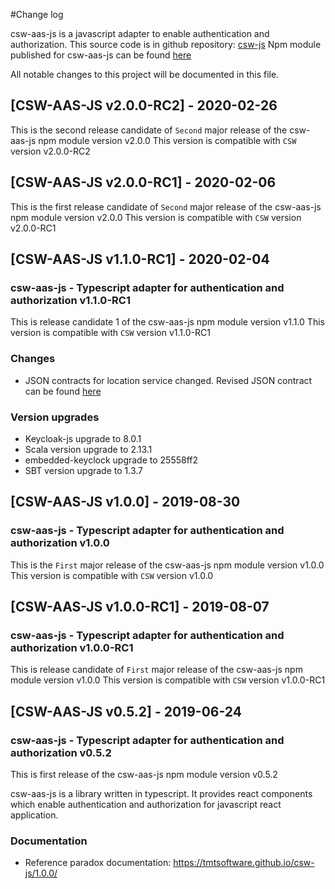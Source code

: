 #Change log

csw-aas-js is a javascript adapter to enable authentication and authorization. 
This source code is in github repository: [csw-js](https://github.com/tmtsoftware/csw-js)
Npm module published for csw-aas-js can be found [here](https://www.npmjs.com/package/csw-aas-js)

All notable changes to this project will be documented in this file.

## [CSW-AAS-JS v2.0.0-RC2] - 2020-02-26

This is the second release candidate of `Second` major release of the csw-aas-js npm module version v2.0.0
This version is compatible with `CSW` version v2.0.0-RC2

## [CSW-AAS-JS v2.0.0-RC1] - 2020-02-06

This is the first release candidate of `Second` major release of the csw-aas-js npm module version v2.0.0
This version is compatible with `CSW` version v2.0.0-RC1

## [CSW-AAS-JS v1.1.0-RC1] - 2020-02-04

### csw-aas-js - Typescript adapter for authentication and authorization v1.1.0-RC1
This is release candidate 1 of the csw-aas-js npm module version v1.1.0
This version is compatible with `CSW` version v1.1.0-RC1

### Changes
- JSON contracts for location service changed. 
Revised JSON contract can be found [here](https://github.com/tmtsoftware/tmtsoftware.github.io/tree/master/csw/1.1.0-RC1/contracts/location-service)

### Version upgrades
- Keycloak-js upgrade to 8.0.1
- Scala version upgrade to 2.13.1
- embedded-keyclock upgrade to 25558ff2
- SBT version upgrade to 1.3.7


## [CSW-AAS-JS v1.0.0] - 2019-08-30

### csw-aas-js - Typescript adapter for authentication and authorization v1.0.0
This is the `First` major release of the csw-aas-js npm module version v1.0.0
This version is compatible with `CSW` version v1.0.0

## [CSW-AAS-JS v1.0.0-RC1] - 2019-08-07

### csw-aas-js - Typescript adapter for authentication and authorization v1.0.0-RC1
This is release candidate of `First` major release of the csw-aas-js npm module version v1.0.0
This version is compatible with `CSW` version v1.0.0-RC1
 
## [CSW-AAS-JS v0.5.2] - 2019-06-24

### csw-aas-js - Typescript adapter for authentication and authorization v0.5.2

This is first release of the csw-aas-js npm module version v0.5.2 

csw-aas-js is a library written in typescript. It provides react components which enable
authentication and authorization for javascript react application.

### Documentation
- Reference paradox documentation: https://tmtsoftware.github.io/csw-js/1.0.0/
